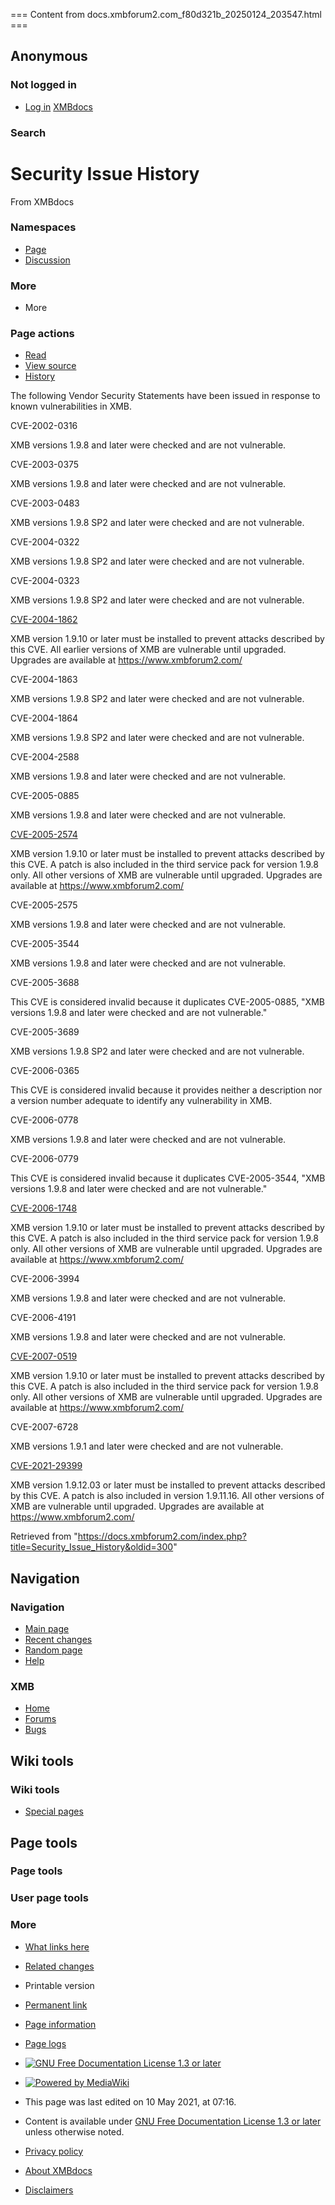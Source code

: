 === Content from docs.xmbforum2.com_f80d321b_20250124_203547.html ===

## Anonymous

### Not logged in

* [Log in](/index.php?title=Special:UserLogin&returnto=Security+Issue+History "You are encouraged to log in; however, it is not mandatory [o]")
[XMBdocs](/index.php?title=Main_Page)
### Search

# Security Issue History

From XMBdocs
### Namespaces

* [Page](/index.php?title=Security_Issue_History "View the content page [c]")
* [Discussion](/index.php?title=Talk:Security_Issue_History&action=edit&redlink=1 "Discussion about the content page (page does not exist) [t]")
### More

* More
### Page actions

* [Read](/index.php?title=Security_Issue_History)
* [View source](/index.php?title=Security_Issue_History&action=edit "This page is protected.
  You can view its source [e]")
* [History](/index.php?title=Security_Issue_History&action=history "Past revisions of this page [h]")

The following Vendor Security Statements have been issued in response to known vulnerabilities in XMB.

CVE-2002-0316

XMB versions 1.9.8 and later were checked and are not vulnerable.

CVE-2003-0375

XMB versions 1.9.8 and later were checked and are not vulnerable.

CVE-2003-0483

XMB versions 1.9.8 SP2 and later were checked and are not vulnerable.

CVE-2004-0322

XMB versions 1.9.8 SP2 and later were checked and are not vulnerable.

CVE-2004-0323

XMB versions 1.9.8 SP2 and later were checked and are not vulnerable.

[CVE-2004-1862](https://forums.xmbforum2.com/viewthread.php?tid=777112)

XMB version 1.9.10 or later must be installed to prevent attacks described by this CVE. All earlier versions of XMB are vulnerable until upgraded. Upgrades are available at <https://www.xmbforum2.com/>

CVE-2004-1863

XMB versions 1.9.8 SP2 and later were checked and are not vulnerable.

CVE-2004-1864

XMB versions 1.9.8 SP2 and later were checked and are not vulnerable.

CVE-2004-2588

XMB versions 1.9.8 and later were checked and are not vulnerable.

CVE-2005-0885

XMB versions 1.9.8 and later were checked and are not vulnerable.

[CVE-2005-2574](https://forums.xmbforum2.com/viewthread.php?tid=777113)

XMB version 1.9.10 or later must be installed to prevent attacks described by this CVE. A patch is also included in the third service pack for version 1.9.8 only. All other versions of XMB are vulnerable until upgraded. Upgrades are available at <https://www.xmbforum2.com/>

CVE-2005-2575

XMB versions 1.9.8 and later were checked and are not vulnerable.

CVE-2005-3544

XMB versions 1.9.8 and later were checked and are not vulnerable.

CVE-2005-3688

This CVE is considered invalid because it duplicates CVE-2005-0885, "XMB versions 1.9.8 and later were checked and are not vulnerable."

CVE-2005-3689

XMB versions 1.9.8 SP2 and later were checked and are not vulnerable.

CVE-2006-0365

This CVE is considered invalid because it provides neither a description nor a version number adequate to identify any vulnerability in XMB.

CVE-2006-0778

XMB versions 1.9.8 and later were checked and are not vulnerable.

CVE-2006-0779

This CVE is considered invalid because it duplicates CVE-2005-3544, "XMB versions 1.9.8 and later were checked and are not vulnerable."

[CVE-2006-1748](https://nvd.nist.gov/vuln/detail/CVE-2006-1748)

XMB version 1.9.10 or later must be installed to prevent attacks described by this CVE. A patch is also included in the third service pack for version 1.9.8 only. All other versions of XMB are vulnerable until upgraded. Upgrades are available at <https://www.xmbforum2.com/>

CVE-2006-3994

XMB versions 1.9.8 and later were checked and are not vulnerable.

CVE-2006-4191

XMB versions 1.9.8 and later were checked and are not vulnerable.

[CVE-2007-0519](https://forums.xmbforum2.com/viewthread.php?tid=777115)

XMB version 1.9.10 or later must be installed to prevent attacks described by this CVE. A patch is also included in the third service pack for version 1.9.8 only. All other versions of XMB are vulnerable until upgraded. Upgrades are available at <https://www.xmbforum2.com/>

CVE-2007-6728

XMB versions 1.9.1 and later were checked and are not vulnerable.

[CVE-2021-29399](https://forums.xmbforum2.com/viewthread.php?tid=777105)

XMB version 1.9.12.03 or later must be installed to prevent attacks described by this CVE. A patch is also included in version 1.9.11.16. All other versions of XMB are vulnerable until upgraded. Upgrades are available at <https://www.xmbforum2.com/>

Retrieved from "<https://docs.xmbforum2.com/index.php?title=Security_Issue_History&oldid=300>"
## Navigation

### Navigation

* [Main page](/index.php?title=Main_Page "Visit the main page [z]")
* [Recent changes](/index.php?title=Special:RecentChanges "A list of recent changes in the wiki [r]")
* [Random page](/index.php?title=Special:Random "Load a random page [x]")
* [Help](https://www.mediawiki.org/wiki/Special%3AMyLanguage/Help%3AContents "The place to find out")
### XMB

* [Home](https://www.xmbforum2.com/)
* [Forums](https://forums.xmbforum2.com/)
* [Bugs](https://bugs.xmbforum2.com/)
## Wiki tools

### Wiki tools

* [Special pages](/index.php?title=Special:SpecialPages "A list of all special pages [q]")
## Page tools

### Page tools

### User page tools

### More

* [What links here](/index.php?title=Special:WhatLinksHere/Security_Issue_History "A list of all wiki pages that link here [j]")
* [Related changes](/index.php?title=Special:RecentChangesLinked/Security_Issue_History "Recent changes in pages linked from this page [k]")
* Printable version
* [Permanent link](/index.php?title=Security_Issue_History&oldid=300 "Permanent link to this revision of this page")
* [Page information](/index.php?title=Security_Issue_History&action=info "More information about this page")
* [Page logs](/index.php?title=Special:Log&page=Security+Issue+History)

* [![GNU Free Documentation License 1.3 or later](/resources/assets/licenses/gnu-fdl.png)](https://www.gnu.org/copyleft/fdl.html)
* [![Powered by MediaWiki](/resources/assets/poweredby_mediawiki_88x31.png)](https://www.mediawiki.org/)

* This page was last edited on 10 May 2021, at 07:16.
* Content is available under [GNU Free Documentation License 1.3 or later](https://www.gnu.org/copyleft/fdl.html) unless otherwise noted.

* [Privacy policy](/index.php?title=XMBdocs:Privacy_policy)
* [About XMBdocs](/index.php?title=XMBdocs:About)
* [Disclaimers](/index.php?title=XMBdocs:General_disclaimer)


